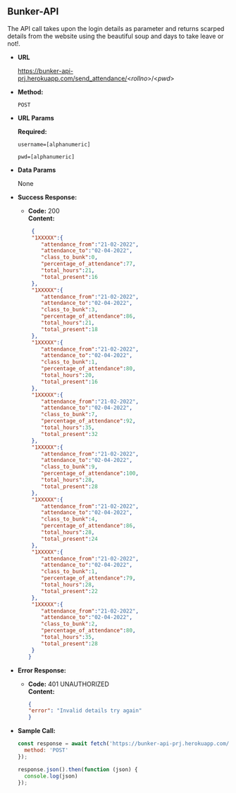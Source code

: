 **Bunker-API**
----
  The API call takes upon the login details as parameter and returns scarped details from the website using the beautiful soup and days to take leave or not!.

* **URL**

  https://bunker-api-prj.herokuapp.com/send_attendance/<_rollno_>/<_pwd_>

* **Method:**

  `POST`  
  
*  **URL Params**

   **Required:**
 
   `username=[alphanumeric]`
   
   `pwd=[alphanumeric]`
   
* **Data Params**

  None

* **Success Response:**
  
  * **Code:** 200 <br />
    **Content:** 
    ```json
     {
     "1XXXXX":{
        "attendance_from":"21-02-2022",
        "attendance_to":"02-04-2022",
        "class_to_bunk":0,
        "percentage_of_attendance":77,
        "total_hours":21,
        "total_present":16
     },
     "1XXXXX":{
        "attendance_from":"21-02-2022",
        "attendance_to":"02-04-2022",
        "class_to_bunk":3,
        "percentage_of_attendance":86,
        "total_hours":21,
        "total_present":18
     },
     "1XXXXX":{
        "attendance_from":"21-02-2022",
        "attendance_to":"02-04-2022",
        "class_to_bunk":1,
        "percentage_of_attendance":80,
        "total_hours":20,
        "total_present":16
     },
     "1XXXXX":{
        "attendance_from":"21-02-2022",
        "attendance_to":"02-04-2022",
        "class_to_bunk":7,
        "percentage_of_attendance":92,
        "total_hours":35,
        "total_present":32
     },
     "1XXXXX":{
        "attendance_from":"21-02-2022",
        "attendance_to":"02-04-2022",
        "class_to_bunk":9,
        "percentage_of_attendance":100,
        "total_hours":28,
        "total_present":28
     },
     "1XXXXX":{
        "attendance_from":"21-02-2022",
        "attendance_to":"02-04-2022",
        "class_to_bunk":4,
        "percentage_of_attendance":86,
        "total_hours":28,
        "total_present":24
     },
     "1XXXXX":{
        "attendance_from":"21-02-2022",
        "attendance_to":"02-04-2022",
        "class_to_bunk":1,
        "percentage_of_attendance":79,
        "total_hours":28,
        "total_present":22
     },
     "1XXXXX":{
        "attendance_from":"21-02-2022",
        "attendance_to":"02-04-2022",
        "class_to_bunk":2,
        "percentage_of_attendance":80,
        "total_hours":35,
        "total_present":28
     }
    }
    ```

 
* **Error Response:**

  * **Code:** 401 UNAUTHORIZED <br />
    **Content:** 
    ```json
    {
    "error": "Invalid details try again"
    }
    ```

* **Sample Call:**

  ```javascript
  const response = await fetch('https://bunker-api-prj.herokuapp.com/send_attendance/1****1/******', {
    method: 'POST'
  });

  response.json().then(function (json) {
    console.log(json)
  });
  ```
